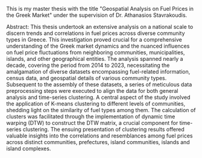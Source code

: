 This is my master thesis with the title "Geospatial Analysis on Fuel Prices in the Greek Market" under the supervision of Dr. Athanasios Stavrakoudis.

Abstract: This thesis undertook an extensive analysis on a national scale to discern
trends and correlations in fuel prices across diverse community
types in Greece. This investigation proved crucial for a comprehensive
understanding of the Greek market dynamics and the nuanced influences
on fuel price fluctuations from neighboring communities, municipalities,
islands, and other geographical entities. The analysis spanned
nearly a decade, covering the period from 2014 to 2023, necessitating
the amalgamation of diverse datasets encompassing fuel-related
information, census data, and geospatial details of various community
types. Subsequent to the assembly of these datasets, a series of meticulous
data preprocessing steps were executed to align the data for both
general analysis and time-series clustering. A central aspect of the
study involved the application of K-means clustering to different levels
of communities, shedding light on the similarity of fuel types among
them. The calculation of clusters was facilitated through the implementation
of dynamic time warping (DTW) to construct the DTW
matrix, a crucial component for time-series clustering. The ensuing
presentation of clustering results offered valuable insights into the correlations
and resemblances among fuel prices across distinct communities,
prefectures, island communities, islands and island complexes.
